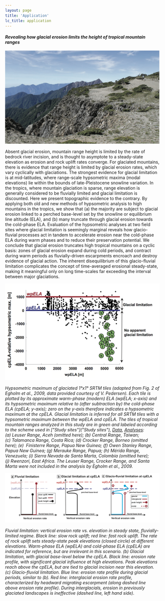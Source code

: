 ```yaml
---
layout: page
title: 'Application'
lc_title: application
---
```


#### *Revealing how glacial erosion limits the height of tropical mountain ranges*

![Nanhudashan scarp](img/tw_scarp1.png)

Absent glacial erosion, mountain range height is limited by the 
rate of bedrock river incision, and is thought
to asymptote to a steady-state elevation as erosion and rock uplift rates converge. 
For glaciated mountains, there is evidence that range height 
is limited by glacial erosion rates, 
which vary cyclically with glaciations. The strongest evidence for glacial limitation 
is at mid-latitudes, where range-scale hypsometric maxima (modal elevations) lie within 
the bounds of late-Pleistocene snowline variation. In the tropics, where mountain 
glaciation is sparse, range elevation is generally considered to be fluvially limited
and glacial limitation is discounted. Here we present topographic evidence to the
contrary. By applying both old and new methods of hypsometric analysis to high
mountains in the tropics, we show that (a) the majority are subject to glacial 
erosion linked to a perched base-level set by the snowline or equilibrium line 
altitude (ELA), and (b) many truncate through glacial erosion towards the cold-phase
ELA. Evaluation of the hypsometric analyses at two field sites where glacial 
limitation is seemingly marginal reveals how glacio-fluvial processes act in 
tandem to accelerate erosion near the cold-phase ELA during warm phases and to
reduce their preservation potential. We conclude that glacial erosion truncates
high tropical mountains on a cyclic basis: zones of glacial erosion expand during 
cold periods, and contract during warm periods as fluvially-driven escarpments 
encroach and destroy evidence of glacial action. The inherent disequilibrium of
this glacio-fluvial limitation complicates the concept of time-averaged erosional
steady-state, making it meaningful only
on long time-scales far exceeding the interval between major glaciations.


![Hypsometric maximum of glaciated 1°x1° SRTM tiles](img/f01.png)

*Hypsometric maximum of glaciated 1°x1° SRTM tiles (adapted from Fig. 2 of 
Egholm et al., 2009, data provided courtesy of V. Pedersen). Each tile is plotted by its 
approximate warm-phase (modern) ELA (wpELA; x-axis) and its hypsometric maximum relative 
to (after subtraction by) the cold-phase ELA (cpELA; y-axis); zero on the y-axis 
therefore indicates a hypsometric maximum at the cpELA. Glacial limitation is inferred 
for all SRTM tiles with a hypsometric maximum between the wpELA and cpELA. The tiles of 
tropical mountain ranges analyzed in this study are in green and labeled according to the 
scheme used in ["Study sites"]("Study sites"), [Data](Data), [Analyses](Analyses): 
(a) Leuser Range, Aceh (omitted here); (b) Central Range, 
Taiwan; (c) Talamanca Range, Costa Rica; (d) Crocker Range, Borneo (omitted here); (e) 
Finisterre Range, Papua New Guinea; (f) Owen Stanley Range, Papua New Guinea; 
(g) Merauke Range, Papua; (h) Mérida Range, Venezuela; (i) Sierra Nevada de Santa Marta, 
Colombia (omitted here); (j) Rwenzori, East Africa. The Leuser Range, Crocker Range, 
and Santa Marta were not included in the analysis by Egholm et al., 2009.*

![Fluvial vs glacial limitation](img/f02.png)

*Fluvial limitation: vertical erosion rate vs. elevation in steady state, 
fluvially-limited regime. Black line: slow rock uplift; red line: fast rock uplift. 
The rate of rock uplift sets steady-state peak elevations (closed circle) at different 
elevations. Warm-phase ELA (wpELA) and cold-phase ELA (cpELA) are indicated for reference,
 but are irrelevant in this scenario. (b) Glacial limitation, with glacial base-level 
 below the cpELA. Black line: erosion rate profile, with significant glacial influence 
 at high elevations. Peak elevations reach above the cpELA, but are tied to glacial 
 incision near this elevation. (c) Glacio-fluvial limitation. Blue line: erosion rate 
 profile during glacial periods, similar to (b). Red line: interglacial erosion rate 
 profile, characterized by headward migrating escarpment (along dashed line above erosion
  rate profile). During interglacials, erosion in previously glaciated landscapes is 
  ineffective (dashed line, left hand side).*
